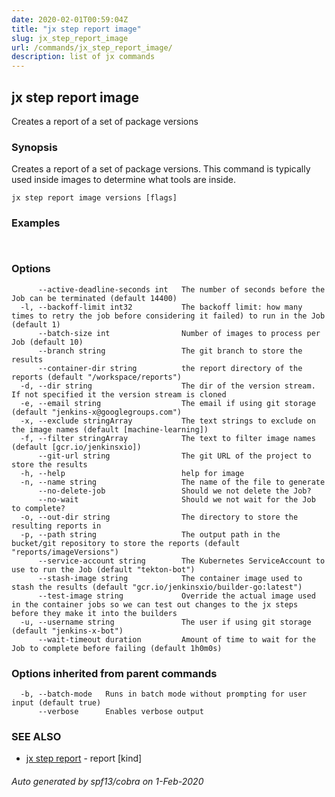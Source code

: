 ```yaml
---
date: 2020-02-01T00:59:04Z
title: "jx step report image"
slug: jx_step_report_image
url: /commands/jx_step_report_image/
description: list of jx commands
---
```

## jx step report image

Creates a report of a set of package versions

### Synopsis

Creates a report of a set of package versions. This command is typically used inside images to determine what tools are inside.

```
jx step report image versions [flags]
```

### Examples

```
  
```

### Options

```
      --active-deadline-seconds int   The number of seconds before the Job can be terminated (default 14400)
  -l, --backoff-limit int32           The backoff limit: how many times to retry the job before considering it failed) to run in the Job (default 1)
      --batch-size int                Number of images to process per Job (default 10)
      --branch string                 The git branch to store the results
      --container-dir string          the report directory of the reports (default "/workspace/reports")
  -d, --dir string                    The dir of the version stream. If not specified it the version stream is cloned
  -e, --email string                  The email if using git storage (default "jenkins-x@googlegroups.com")
  -x, --exclude stringArray           The text strings to exclude on the image names (default [machine-learning])
  -f, --filter stringArray            The text to filter image names (default [gcr.io/jenkinsxio])
      --git-url string                The git URL of the project to store the results
  -h, --help                          help for image
  -n, --name string                   The name of the file to generate
      --no-delete-job                 Should we not delete the Job?
      --no-wait                       Should we not wait for the Job to complete?
  -o, --out-dir string                The directory to store the resulting reports in
  -p, --path string                   The output path in the bucket/git repository to store the reports (default "reports/imageVersions")
      --service-account string        The Kubernetes ServiceAccount to use to run the Job (default "tekton-bot")
      --stash-image string            The container image used to stash the results (default "gcr.io/jenkinsxio/builder-go:latest")
      --test-image string             Override the actual image used in the container jobs so we can test out changes to the jx steps before they make it into the builders
  -u, --username string               The user if using git storage (default "jenkins-x-bot")
      --wait-timeout duration         Amount of time to wait for the Job to complete before failing (default 1h0m0s)
```

### Options inherited from parent commands

```
  -b, --batch-mode   Runs in batch mode without prompting for user input (default true)
      --verbose      Enables verbose output
```

### SEE ALSO

* [jx step report](/commands/jx_step_report/)	 - report [kind]

###### Auto generated by spf13/cobra on 1-Feb-2020
